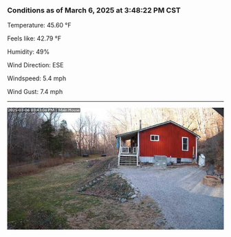 ### Conditions as of March 6, 2025 at 3:48:22 PM CST 

Temperature: 45.60 &deg;F

Feels like: 42.79 &deg;F

Humidity: 49%

Wind Direction: ESE

Windspeed: 5.4 mph

Wind Gust: 7.4 mph

---

<img src="./images/latest.jpeg"/>


